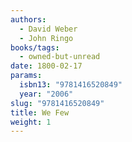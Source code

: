 ```yaml
---
authors:
  - David Weber
  - John Ringo
books/tags:
  - owned-but-unread
date: 1800-02-17
params:
  isbn13: "9781416520849"
  year: "2006"
slug: "9781416520849"
title: We Few
weight: 1
---
```


<!--more-->
